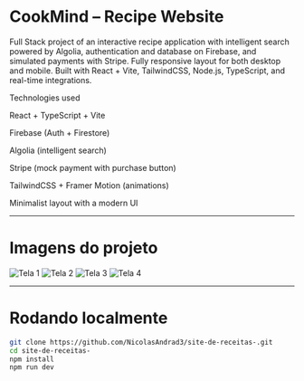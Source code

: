 #  CookMind – Recipe Website
Full Stack project of an interactive recipe application with intelligent search powered by Algolia, authentication and database on Firebase, and simulated payments with Stripe.
Fully responsive layout for both desktop and mobile. Built with React + Vite, TailwindCSS, Node.js, TypeScript, and real-time integrations.

Technologies used

React + TypeScript + Vite

Firebase (Auth + Firestore)

Algolia (intelligent search)

Stripe (mock payment with purchase button)

TailwindCSS + Framer Motion (animations)

Minimalist layout with a modern UI

---

# Imagens do projeto

![Tela 1](https://github.com/user-attachments/assets/8ffefa3b-d1ce-49c8-9c23-89db45e0ff53)
![Tela 2](https://github.com/user-attachments/assets/380f45ae-4b75-4c49-8595-164244af3ab2)
![Tela 3](https://github.com/user-attachments/assets/c306f6d1-2644-4eec-b34e-4825a29db8e9)
![Tela 4](https://github.com/user-attachments/assets/8cfb8714-9a3b-47be-a8f7-9d5165635714)

---

# Rodando localmente

```bash
git clone https://github.com/NicolasAndrad3/site-de-receitas-.git
cd site-de-receitas-
npm install
npm run dev
